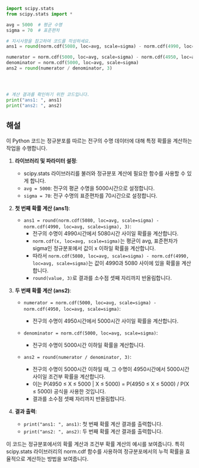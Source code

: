```python
import scipy.stats
from scipy.stats import *

avg = 5000  # 평균 수명
sigma = 70  # 표준편차

# 지시사항을 참고하여 코드를 작성하세요.
ans1 = round(norm.cdf(5080, loc=avg, scale=sigma) - norm.cdf(4990, loc=avg, scale=sigma), 3)

numerator = norm.cdf(5000, loc=avg, scale=sigma) - norm.cdf(4950, loc=avg, scale=sigma)
denominator = norm.cdf(5000, loc=avg, scale=sigma)
ans2 = round(numerator / denominator, 3)




# 계산 결과를 확인하기 위한 코드입니다.
print("ans1: ", ans1)
print("ans2: ", ans2)
```

## 해설

이 Python 코드는 정규분포를 따르는 전구의 수명 데이터에 대해 특정 확률을 계산하는 작업을 수행합니다.

1. **라이브러리 및 파라미터 설정**:
   - scipy.stats 라이브러리를 불러와 정규분포 계산에 필요한 함수를 사용할 수 있게 합니다.
   - `avg = 5000`: 전구의 평균 수명을 5000시간으로 설정합니다.
   - `sigma = 70`: 전구 수명의 표준편차를 70시간으로 설정합니다.

2. **첫 번째 확률 계산 (ans1)**:
   - `ans1 = round(norm.cdf(5080, loc=avg, scale=sigma) - norm.cdf(4990, loc=avg, scale=sigma), 3)`: 
     - 전구의 수명이 4990시간에서 5080시간 사이일 확률을 계산합니다.
     - `norm.cdf(x, loc=avg, scale=sigma)`는 평균이 avg, 표준편차가 sigma인 정규분포에서 값이 x 이하일 확률을 계산합니다.
     - 따라서 `norm.cdf(5080, loc=avg, scale=sigma) - norm.cdf(4990, loc=avg, scale=sigma)`는 값이 4990과 5080 사이에 있을 확률을 계산합니다.
     - `round(value, 3)`로 결과를 소수점 셋째 자리까지 반올림합니다.

3. **두 번째 확률 계산 (ans2)**:
   - `numerator = norm.cdf(5000, loc=avg, scale=sigma) - norm.cdf(4950, loc=avg, scale=sigma)`: 
     - 전구의 수명이 4950시간에서 5000시간 사이일 확률을 계산합니다.
   
   - `denominator = norm.cdf(5000, loc=avg, scale=sigma)`: 
     - 전구의 수명이 5000시간 이하일 확률을 계산합니다.
   
   - `ans2 = round(numerator / denominator, 3)`: 
     - 전구의 수명이 5000시간 이하일 때, 그 수명이 4950시간에서 5000시간 사이일 조건부 확률을 계산합니다.
     - 이는 P(4950 ≤ X ≤ 5000 | X ≤ 5000) = P(4950 ≤ X ≤ 5000) / P(X ≤ 5000) 공식을 사용한 것입니다.
     - 결과를 소수점 셋째 자리까지 반올림합니다.

4. **결과 출력**:
   - `print("ans1: ", ans1)`: 첫 번째 확률 계산 결과를 출력합니다.
   - `print("ans2: ", ans2)`: 두 번째 확률 계산 결과를 출력합니다.

이 코드는 정규분포에서의 확률 계산과 조건부 확률 계산의 예시를 보여줍니다. 특히 scipy.stats 라이브러리의 norm.cdf 함수를 사용하여 정규분포에서의 누적 확률을 효율적으로 계산하는 방법을 보여줍니다.
